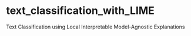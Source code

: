 # text_classification_with_LIME
Text Classification using Local Interpretable Model-Agnostic Explanations
